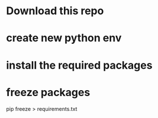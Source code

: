 # Download this repo 

# create new python env

# install the required packages

# freeze packages
pip freeze > requirements.txt